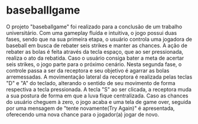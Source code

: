 # baseballlgame

O projeto "baseballgame" foi realizado para a conclusão de um trabalho universitário. Com uma gameplay fluída e intuitiva, o jogo possui duas fases, sendo que na sua primeira etapa, o usuário controla uma jogadora de baseball em busca de rebater seis strikes e manter as chances. A ação de rebater as bolas é feita através da tecla espaço, que ao ser pressionada, realiza o ato da rebatida. Caso o usuário consiga bater a meta de acertar seis strikes, o jogo parte para o próximo cenário. Nesta segunda fase, o controle passa a ser da receptora e seu objetivo é agarrar as bolas arremessadas. A movimentação lateral da receptora é realizada pelas teclas "D" e "A" do teclado, alterando o sentido de seu movimento de forma respectiva a tecla pressionada. A tecla "S" ao ser clicada, a receptora muda a sua postura de forma em que a luva fique centralizada. Caso as chances do usuário cheguem à zero, o jogo acaba e uma tela de game over, seguida por uma mensagem de "tente novamente(Try Again)" é apresentada, oferecendo uma nova chance para o jogador(a) jogar de novo.
